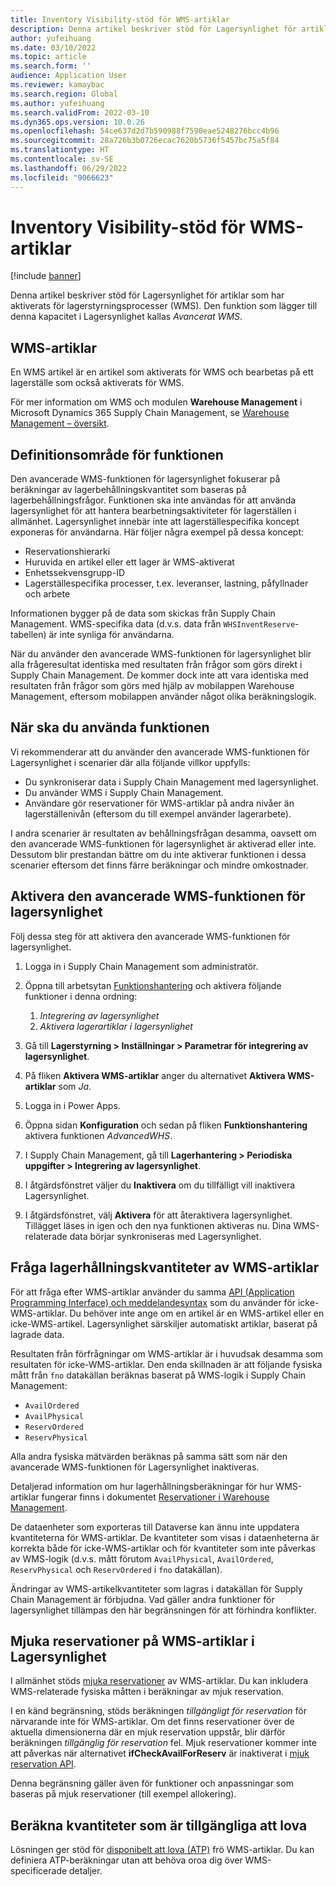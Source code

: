 ```yaml
---
title: Inventory Visibility-stöd för WMS-artiklar
description: Denna artikel beskriver stöd för Lagersynlighet för artiklar som har aktiverats för lagerstyrningsprocesser (WMS-artiklar).
author: yufeihuang
ms.date: 03/10/2022
ms.topic: article
ms.search.form: ''
audience: Application User
ms.reviewer: kamaybac
ms.search.region: Global
ms.author: yufeihuang
ms.search.validFrom: 2022-03-10
ms.dyn365.ops.version: 10.0.26
ms.openlocfilehash: 54ce637d2d7b590988f7590eae5248276bcc4b96
ms.sourcegitcommit: 28a726b3b0726ecac7620b5736f5457bc75a5f84
ms.translationtype: HT
ms.contentlocale: sv-SE
ms.lasthandoff: 06/29/2022
ms.locfileid: "9066623"
---
```

# <a name="inventory-visibility-support-for-wms-items"></a>Inventory Visibility-stöd för WMS-artiklar

[!include [banner](../includes/banner.md)]

Denna artikel beskriver stöd för Lagersynlighet för artiklar som har aktiverats för lagerstyrningsprocesser (WMS). Den funktion som lägger till denna kapacitet i Lagersynlighet kallas *Avancerat WMS*.

## <a name="wms-items"></a>WMS-artiklar

En WMS artikel är en artikel som aktiverats för WMS och bearbetas på ett lagerställe som också aktiverats för WMS.

För mer information om WMS och modulen **Warehouse Management** i Microsoft Dynamics 365 Supply Chain Management, se [Warehouse Management – översikt](../warehousing/warehouse-management-overview.md).

## <a name="scope-of-the-feature"></a>Definitionsområde för funktionen

Den avancerade WMS-funktionen för lagersynlighet fokuserar på beräkningar av lagerbehållningskvantitet som baseras på lagerbehållningsfrågor. Funktionen ska inte användas för att använda lagersynlighet för att hantera bearbetningsaktiviteter för lagerställen i allmänhet. Lagersynlighet innebär inte att lagerställespecifika koncept exponeras för användarna. Här följer några exempel på dessa koncept:

- Reservationshierarki
- Huruvida en artikel eller ett lager är WMS-aktiverat
- Enhetssekvensgrupp-ID
- Lagerställespecifika processer, t.ex. leveranser, lastning, påfyllnader och arbete

Informationen bygger på de data som skickas från Supply Chain Management. WMS-specifika data (d.v.s. data från `WHSInventReserve`-tabellen) är inte synliga för användarna.

När du använder den avancerade WMS-funktionen för lagersynlighet blir alla frågeresultat identiska med resultaten från frågor som görs direkt i Supply Chain Management. De kommer dock inte att vara identiska med resultaten från frågor som görs med hjälp av mobilappen Warehouse Management, eftersom mobilappen använder något olika beräkningslogik.

## <a name="when-to-use-the-feature"></a>När ska du använda funktionen

Vi rekommenderar att du använder den avancerade WMS-funktionen för Lagersynlighet i scenarier där alla följande villkor uppfylls:

- Du synkroniserar data i Supply Chain Management med lagersynlighet.
- Du använder WMS i Supply Chain Management.
- Användare gör reservationer för WMS-artiklar på andra nivåer än lagerställenivån (eftersom du till exempel använder lagerarbete).

I andra scenarier är resultaten av behållningsfrågan desamma, oavsett om den avancerade WMS-funktionen för lagersynlighet är aktiverad eller inte. Dessutom blir prestandan bättre om du inte aktiverar funktionen i dessa scenarier eftersom det finns färre beräkningar och mindre omkostnader.

## <a name="enable-the-advanced-wms-feature-for-inventory-visibility"></a>Aktivera den avancerade WMS-funktionen för lagersynlighet

Följ dessa steg för att aktivera den avancerade WMS-funktionen för lagersynlighet.

1. Logga in i Supply Chain Management som administratör.
1. Öppna till arbetsytan [Funktionshantering](../../fin-ops-core/fin-ops/get-started/feature-management/feature-management-overview.md) och aktivera följande funktioner i denna ordning:

    1. *Integrering av lagersynlighet*
    1. *Aktivera lagerartiklar i lagersynlighet*

1. Gå till **Lagerstyrning \> Inställningar \> Parametrar för integrering av lagersynlighet**.
1. På fliken **Aktivera WMS-artiklar** anger du alternativet **Aktivera WMS-artiklar** som *Ja*.
1. Logga in i Power Apps.
1. Öppna sidan **Konfiguration** och sedan på fliken **Funktionshantering** aktivera funktionen *AdvancedWHS*.
1. I Supply Chain Management, gå till **Lagerhantering \> Periodiska uppgifter \> Integrering av lagersynlighet**.
1. I åtgärdsfönstret väljer du **Inaktivera** om du tillfälligt vill inaktivera Lagersynlighet.
1. I åtgärdsfönstret, välj **Aktivera** för att återaktivera lagersynlighet. Tillägget läses in igen och den nya funktionen aktiveras nu. Dina WMS-relaterade data börjar synkroniseras med Lagersynlighet.

## <a name="query-on-hand-quantities-of-wms-items"></a>Fråga lagerhållningskvantiteter av WMS-artiklar

För att fråga efter WMS-artiklar använder du samma [API (Application Programming Interface) och meddelandesyntax](inventory-visibility-api.md) som du använder för icke-WMS-artiklar. Du behöver inte ange om en artikel är en WMS-artikel eller en icke-WMS-artikel. Lagersynlighet särskiljer automatiskt artiklar, baserat på lagrade data.

Resultaten från förfrågningar om WMS-artiklar är i huvudsak desamma som resultaten för icke-WMS-artiklar. Den enda skillnaden är att följande fysiska mått från `fno` datakällan beräknas baserat på WMS-logik i Supply Chain Management:

- `AvailOrdered`
- `AvailPhysical`
- `ReservOrdered`
- `ReservPhysical`

Alla andra fysiska mätvärden beräknas på samma sätt som när den avancerade WMS-funktionen för Lagersynlighet inaktiveras.

Detaljerad information om hur lagerhållningsberäkningar för hur WMS-artiklar fungerar finns i dokumentet [Reservationer i Warehouse Management](https://www.microsoft.com/download/details.aspx?id=43284).

De dataenheter som exporteras till Dataverse kan ännu inte uppdatera kvantiteterna för WMS-artiklar. De kvantiteter som visas i dataenheterna är korrekta både för icke-WMS-artiklar och för kvantiteter som inte påverkas av WMS-logik (d.v.s. mått förutom `AvailPhysical`, `AvailOrdered`, `ReservPhysical` och `ReservOrdered` i `fno` datakällan).

Ändringar av WMS-artikelkvantiteter som lagras i datakällan för Supply Chain Management är förbjudna. Vad gäller andra funktioner för lagersynlighet tillämpas den här begränsningen för att förhindra konflikter.

## <a name="soft-reservations-on-wms-items-in-inventory-visibility"></a>Mjuka reservationer på WMS-artiklar i Lagersynlighet

I allmänhet stöds [mjuka reservationer](inventory-visibility-reservations.md) av WMS-artiklar. Du kan inkludera WMS-relaterade fysiska måtten i beräkningar av mjuk reservation. 

I en känd begränsning, stöds beräkningen *tillgängligt för reservation* för närvarande inte för WMS-artiklar. Om det finns reservationer över de aktuella dimensionerna där en mjuk reservation uppstår, blir därför beräkningen *tillgänglig för reservation* fel. Mjuk reservationer kommer inte att påverkas när alternativet **ifCheckAvailForReserv** är inaktiverat i [mjuk reservation API](inventory-visibility-api.md#create-one-reservation-event).

Denna begränsning gäller även för funktioner och anpassningar som baseras på mjuk reservationer (till exempel allokering).

## <a name="calculate-available-to-promise-quantities"></a>Beräkna kvantiteter som är tillgängliga att lova

Lösningen ger stöd för [disponibelt att lova (ATP)](inventory-visibility-available-to-promise.md) frö WMS-artiklar. Du kan definiera ATP-beräkningar utan att behöva oroa dig över WMS-specificerade detaljer.
